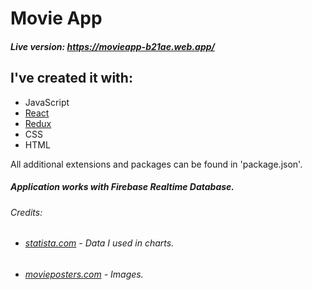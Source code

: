 # Movie App
##### Live version: https://movieapp-b21ae.web.app/

## I've created it with:
 * JavaScript
 * [React][reactlink]
 * [Redux][reduxlink]
 * CSS
 * HTML
 
 All additional extensions and packages can be found in 'package.json'.
 
 ##### Application works with Firebase Realtime Database.
 
 
 
###### Credits:
 * ###### [statista.com][statisticalink] - Data I used in charts.
 * ###### [movieposters.com][movielink] - Images.
 









[movielink]:https://www.movieposters.com/
[statisticalink]:https://www.statista.com/
[reactlink]:https://reactjs.org/
[reduxlink]:https://redux.js.org/